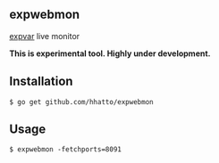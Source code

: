 ## expwebmon
[expvar](https://golang.org/pkg/expvar/) live monitor

**This is experimental tool. Highly under development.**

## Installation
```
$ go get github.com/hhatto/expwebmon
```

## Usage
```
$ expwebmon -fetchports=8091
```
